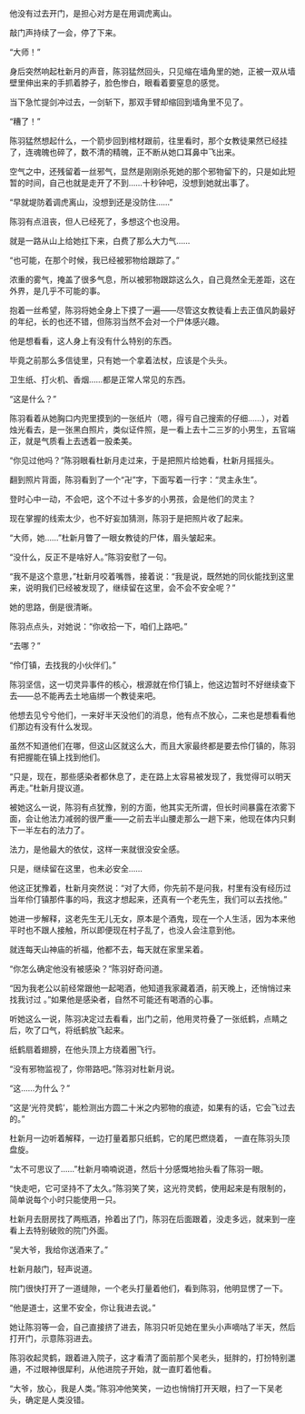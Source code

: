他没有过去开门，是担心对方是在用调虎离山。

敲门声持续了一会，停了下来。

“大师！”

身后突然响起杜新月的声音，陈羽猛然回头，只见缩在墙角里的她，正被一双从墙壁里伸出来的手抓着脖子，脸色惨白，眼看着要窒息的感觉。

当下急忙提剑冲过去，一剑斩下，那双手臂却缩回到墙角里不见了。

“糟了！”

陈羽猛然想起什么，一个箭步回到棺材跟前，往里看时，那个女教徒果然已经挂了，连魂魄也碎了，数不清的精魄，正不断从她口耳鼻中飞出来。

空气之中，还残留着一丝邪气，显然是刚刚杀死她的那个邪物留下的，只是如此短暂的时间，自己也就是走开了不到……十秒钟吧，没想到她就出事了。

“早就堤防着调虎离山，没想到还是没防住……”

陈羽有点沮丧，但人已经死了，多想这个也没用。

就是一路从山上给她扛下来，白费了那么大力气……

“也可能，在那个时候，我已经被邪物给跟踪了。”

浓重的雾气，掩盖了很多气息，所以被邪物跟踪这么久，自己竟然全无差距，这在外界，是几乎不可能的事。

抱着一丝希望，陈羽将她全身上下摸了一遍——尽管这女教徒看上去正值风韵最好的年纪，长的也还不错，但陈羽当然不会对一个尸体感兴趣。

他是想看看，这人身上有没有什么特别的东西。

毕竟之前那么多信徒里，只有她一个拿着法杖，应该是个头头。

卫生纸、打火机、香烟……都是正常人常见的东西。

“这是什么？”

陈羽看着从她胸口内兜里摸到的一张纸片（嗯，得亏自己搜索的仔细……），对着烛光看去，是一张黑白照片，类似证件照，是一看上去十二三岁的小男生，五官端正，就是气质看上去透着一股柔美。

“你见过他吗？”陈羽眼看杜新月走过来，于是把照片给她看，杜新月摇摇头。

翻到照片背面，陈羽看到了一个“卍”字，下面写着一行字：“灵主永生”。

登时心中一动，不会吧，这个不过十多岁的小男孩，会是他们的灵主？

现在掌握的线索太少，也不好妄加猜测，陈羽于是把照片收了起来。

“大师，她……”杜新月瞥了一眼女教徒的尸体，眉头皱起来。

“没什么，反正不是啥好人。”陈羽安慰了一句。

“我不是这个意思，”杜新月咬着嘴唇，接着说：“我是说，既然她的同伙能找到这里来，说明我们已经被发现了，继续留在这里，会不会不安全呢？”

她的思路，倒是很清晰。

陈羽点点头，对她说：“你收拾一下，咱们上路吧。”

“去哪？”

“伶仃镇，去找我的小伙伴们。”

陈羽坚信，这一切灵异事件的核心，根源就在伶仃镇上，他这边暂时不好继续查下去——总不能再去土地庙绑一个教徒来吧。

他想去见兮兮他们，一来好半天没他们的消息，他有点不放心，二来也是想看看他们那边有没有什么发现。

虽然不知道他们在哪，但这山区就这么大，而且大家最终都是要去伶仃镇的，陈羽有把握能在镇上找到他们。

“只是，现在，那些感染者都休息了，走在路上太容易被发现了，我觉得可以明天再走。”杜新月提议道。

被她这么一说，陈羽有点犹豫，别的方面，他其实无所谓，但长时间暴露在浓雾下面，会让他法力减弱的很严重——之前去半山腰走那么一趟下来，他现在体内只剩下一半左右的法力了。

法力，是他最大的依仗，这样一来就很没安全感。

只是，继续留在这里，也未必安全……

他这正犹豫着，杜新月突然说：“对了大师，你先前不是问我，村里有没有经历过当年伶仃镇那件事的吗，我这才想起来，还真有一个老先生，我们可以去找他。”

她进一步解释，这老先生无儿无女，原本是个酒鬼，现在一个人生活，因为本来他平时也不跟人接触，所以即便现在村子乱了，也没人会注意到他。

就连每天山神庙的祈福，他都不去，每天就在家里呆着。

“你怎么确定他没有被感染？”陈羽好奇问道。

“因为我老公以前经常跟他一起喝酒，他知道我家藏着酒，前天晚上，还悄悄过来找我讨过 。”如果他是感染者，自然不可能还有喝酒的心事。

听她这么一说，陈羽决定过去看看，出门之前，他用灵符叠了一张纸鹤，点睛之后，吹了口气，将纸鹤放飞起来。

纸鹤扇着翅膀，在他头顶上方绕着圈飞行。

“没有邪物监视了，你带路吧。”陈羽对杜新月说。

“这……为什么？”

“这是‘光符灵鹤’，能检测出方圆二十米之内邪物的痕迹，如果有的话，它会飞过去的。”

杜新月一边听着解释，一边打量着那只纸鹤，它的尾巴燃烧着， 一直在陈羽头顶盘旋。

“太不可思议了……”杜新月喃喃说道，然后十分感慨地抬头看了陈羽一眼。

“快走吧，它可坚持不了太久。”陈羽笑了笑，这光符灵鹤，使用起来是有限制的，简单说每个小时只能使用一只。

杜新月去厨房找了两瓶酒，拎着出了门，陈羽在后面跟着，没走多远，就来到一座看上去特别破败的院门外面。

“吴大爷，我给你送酒来了。”

杜新月敲门，轻声说道。

院门很快打开了一道缝隙，一个老头打量着他们，看到陈羽，他明显愣了一下。

“他是道士，这里不安全，你让我进去说。”

她让陈羽等一会，自己直接挤了进去，陈羽只听见她在里头小声嘀咕了半天，然后打开门，示意陈羽进去。

陈羽收起灵鹤，跟着进入院子，这才看清了面前那个吴老头，挺胖的，打扮特别邋遢，不过眼神很犀利，从他进院子开始，就一直盯着他看。

“大爷，放心，我是人类。”陈羽冲他笑笑，一边也悄悄打开天眼，扫了一下吴老头，确定是人类没错。
